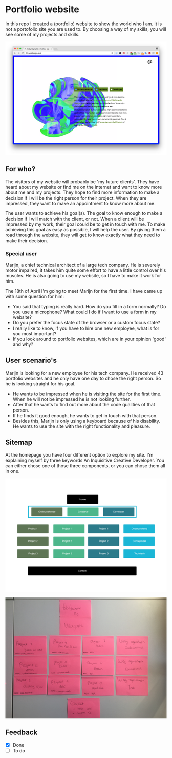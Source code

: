 # Portfolio website

In this repo I created a (portfolio) website to show the world who I am. It is not a portofolio site you are used to. By choosing a way of my skills, you will see some of my projects and skills.

![alt text](./screenshots/2.png "Logo Title Text 1")

## For who?
The visitors of my website will probably be 'my future clients'. They have heard about my website or find me on the internet and want to know more about me and my projects. They hope to find more information to make a decision if I will be the right person for their project. When they are impressed, they want to make an appointment to know more about me.

The user wants to achieve his goal(s). The goal to know enough to make a decision if I will match with the client, or not. When a client will be impressed by my work, their goal could be to get in touch with me. To make achieving this goal as easy as possible, I will help the user. By giving them a road through the website, they will get to know exactly what they need to make their decision.

### Special user
Marijn, a chief technical architect of a large tech company. He is severely motor impaired, it takes him quite some effort to have a little control over his muscles. He is also going to use my website, so I have to make it work for him.

The 18th of April I'm going to meet Marijn for the first time. I have came up with some question for him:
- You said that typing is really hard. How do you fill in a form normally? Do you use a microphone? What could I do if I want to use a form in my website?
- Do you prefer the focus state of the browser or a custom focus state?
- I really like to know, if you have to hire one new employee, what is for you most important?
- If you look around to portfolio websites, which are in your opinion 'good' and why?

## User scenario's
Marijn is looking for a new employee for his tech company. He received 43 portfolio websites and he only have one day to chose the right person. So he is looking straight for his goal.
* He wants to be impressed when he is visiting the site for the first time. When he will not be impressed he is not looking further.
* After that he wants to find out more about the code qualities of that person.
* If he finds it good enough, he wants to get in touch with that person.
* Besides this, Marijn is only using a keyboard because of his disability. He wants to use the site with the right functionality and pleasure.

## Sitemap
At the homepage you have four different option to explore my site. I'm explaining myself by three keywords An Inquisitive Creative Developer. You can either chose one of those three components, or you can chose them all in one.

![alt text](./screenshots/sitemap.png "Logo Title Text 1")

![alt text](./screenshots/IMG_8090.JPG "Logo Title Text 1")

## Feedback
- [x] Done
- [ ] To do
